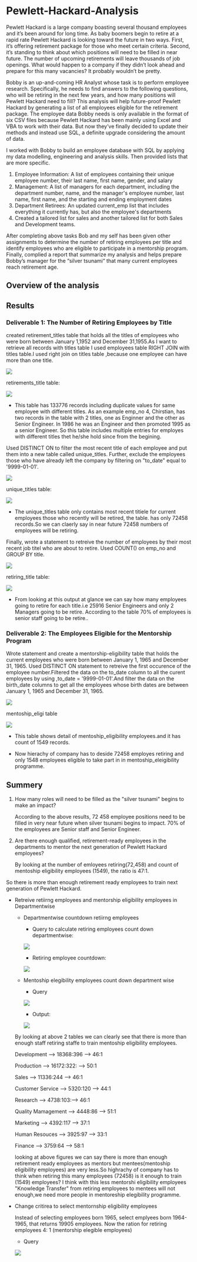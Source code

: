 # Pewlett-Hackard-Analysis

Pewlett Hackard is a large company boasting several thousand employees and it’s been around for long time. As baby boomers begin to retire at a rapid rate Pewlett Hackard is looking toward the future in two ways. First, it’s offering retirement package for those who meet certain criteria. Second, it’s standing to think about which positions will need to be filled in near future. The number of upcoming retirements will leave thousands of job openings. What would happen to a company if they didn’t look ahead and prepare for this many vacancies? It probably wouldn’t be pretty. 

Bobby is an up-and-coming HR Analyst whose task is to perform employee research. Specifically, he needs to find answers to the following questions, who will be retiring in the next few years, and how many positions will Pewlett Hackard need to fill? This analysis will help future-proof Pewlett Hackard by generating a list of all employees eligible for the retirement package. The employee data Bobby needs is only available in the format of six CSV files because Pewlett Hackard has been mainly using Excel and VBA to work with their data. But now they’ve finally decided to update their methods and instead use SQL, a definite upgrade considering the amount of data.

I worked with Bobby to build an employee database with SQL by applying my data modelling, engineering and analysis skills. Then provided lists that are more specific.

01.	Employee Information: A list of employees containing their unique employee number, their last name, first name, gender, and salary
02.	Management: A list of managers for each department, including the department number, name, and the manager's employee number, last name, first name, and the starting and ending employment dates
03.	Department Retirees: An updated current_emp list that includes everything it currently has, but also the employee's departments
04.	Created a tailored list for sales and another tailored list for both Sales and Development teams. 

After completing above tasks Bob and my self has been given other assignments to determine the number of retiring employees per title and identify employees who are eligible to participate in a mentorship program.
Finally, complied a report that summarize my analysis and helps prepare Bobby’s manager for the “silver tsunami“ that many current employees reach retirement age.



## Overview of the analysis

## Results

### Deliverable 1: The Number of Retiring Employees by Title
created retirement_titles table that holds all the titles of employees who were born between January 1,1952 and December 31,1955.As I want to retrieve all records with titles table I used employees table RIGHT JOIN with titles table.I used right join on titles table ,because one employee can have more than one title.

 ![](images/retirement_titlesQ.PNG)
     
  retirements_title table:
    
  ![](images/retirement_titles_table.PNG)
  
 -   This table has 133776 records including duplicate values for same employee with different titles. As an example emp_no 4, Chirstian, has two records in the table with 2 titles, one as Enginner and the other as Senior Engineer. In 1986 he was an Engineer and then promoted 1995 as a senior Engineer. So this table includes multiple entries for employes with different titles thet he/she hold since from the begining. 
     
     

Used DISTINCT ON to filter the most recent title of each employee and put them into a new table called unique_titles. Further, exclude the employees those who have already left the company by filtering on "to_date" equal to '9999-01-01'.

![](images/distinct%20titleQ.PNG)
 
 
unique_titles table:
 
![](images/unique_titles_table.PNG)

 - The unique_titles table only contains most recent titiele for current employees those who recently will be retired, the table. has only 72458 records.So we can claerly say in near future 72458 numbers of employees will be retiring.


Finally, wrote a statement to retreive the number of employees by their most recent job titel who are about to retire. Used COUNT() on emp_no and GROUP BY title.
 
![](images/counttitleQ.PNG)
    
   retiring_title table:
    
![](images/retirering_title%20table.PNG)

- From looking at this output at glance we can say how many employees going to retire for each title.i.e 25916 Senior Engineers and only 2 Managers going to be retire. According to the table 70% of employees is senior staff going to be retire..

### Deliverable 2: The Employees Eligible for the Mentorship Program

Wrote statement and create a mentorship-eligibility table that holds the current employees who were born between January 1, 1965 and December 31, 1965.
 Used DISTINCT ON statement to retreive the first occurence of the employee number.Filtered the data on the to_date column to all the curent employees by using ,to_date = '9999-01-01'.And filter the data on the birth_date columns to get all the employees whose birth dates are between January 1, 1965 and December 31, 1965.

![](images/mentonship_eligibilityQ.PNG)
     
mentoship_eligi table
     
![](images/mentoshi_eligi_table.PNG)

- This table shows detail of mentoship_eligibility employees.and it has count of 1549 records.

- Now hierachy of company has to deside 72458 employes retiring and only 1548 employees eligible to take part in in mentoship_eleigibility programme.

## Summery
1) How many roles will need to be filled as the "silver tsunami" begins to make an impact?

   According to the above results, 72 458 employee positions need to be filled in very near future when silver tsunami begins to impact. 70% of the employees are Senior staff and Senior Engineer.   

2) Are there enough qualified, retirement-ready employees in the departments to mentor the next generation of Pewlett Hackard employees?

    By looking at the number of emloyees retiring(72,458) and count of mentoship eligibility employees (1549), the ratio is 47:1.
    
So there is more than  enough retirement ready employees to train next generation of Pewlett Hackard.

- Retreive retiirng employees and mentorship eligibility employees in Departmentwise

   - Departmentwise countdown retiirng employees
   
     - Query to calculate retiring employees count down departmentwise:

      ![](images/deptwiseretireQ.PNG)

 
     - Retiring employee countdown:
 
     ![](images/deptwiseretireT.PNG)
    
   - Mentoship elegibility employees count down department wise

     - Query
  
      ![](images/deptwisementorQ.PNG)
  
     - Output:
    
     ![](images/deptwisementorT.PNG)
    
  
  By looking at above 2 tables we can clearly see that there is more than  enough staff retiring staffe to train  mentoship eligibility employees. 
  
  Development --> 18368:396 --> 46:1
  
  Production --> 16172:322: -->  50:1
  
  Sales --> 11336:244 --> 46:1
  
  Customer Service --> 5320:120 --> 44:1
  
  Research --> 4738:103:--> 46:1
  
  Quality Mamagement --> 4448:86 --> 51:1
  
  Marketing --> 4392:117 --> 37:1
  
  Human Resouces --> 3925:97 --> 33:1
  
  Finance --> 3759:64 --> 58:1
  
  looking at above figures we can say there is more than enough retirement ready employees as mentors but mentees(mentoship eligibility employees) are very less.So highrachy of company has to think when retiring this many employees (72458) is it enough to train (1549) employees? I think with this less mentorshi eligibility employees "Knowledge Transfer" from retiring employees to mentees will not enough,we need more people in mentoreship elegibility programme.
  
- Change critirea to select mentornship eligibility employees
  
  Instead of selecting employees born 1965, select emplyees born 1964-1965, that returns 19905 employees.
  Now the ration for retiring employees 4:  1 (mentorship elegible employees)
  - Query
  
   ![](images/mentorN.PNG)
  
 
 

   

 
